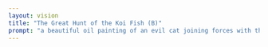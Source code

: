 ```yaml
---
layout: vision
title: "The Great Hunt of the Koi Fish (B)"
prompt: "a beautiful oil painting of an evil cat joining forces with their allies to kill a japanese fish"
---
```


